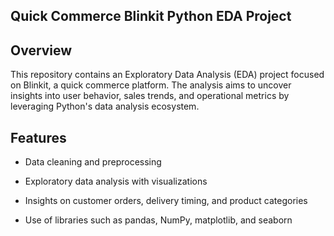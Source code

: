 ## Quick Commerce Blinkit Python EDA Project


## Overview

This repository contains an Exploratory Data Analysis (EDA) project focused on Blinkit, a quick commerce platform. The analysis aims to uncover insights into user behavior, sales trends, and operational metrics by leveraging Python's data analysis ecosystem.

##  Features

* Data cleaning and preprocessing

* Exploratory data analysis with visualizations

* Insights on customer orders, delivery timing, and product categories

* Use of libraries such as pandas, NumPy, matplotlib, and seaborn
